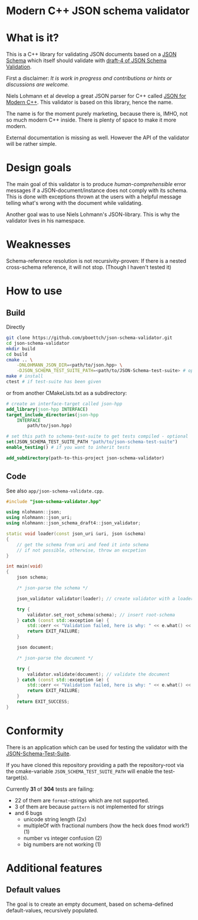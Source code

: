 # Modern C++ JSON schema validator

# What is it?

This is a C++ library for validating JSON documents based on a
[JSON Schema](http://json-schema.org/) which itself should validate with
[draft-4 of JSON Schema Validation](http://json-schema.org/schema).

First a disclaimer: *It is work in progress and
contributions or hints or discussions are welcome.*

Niels Lohmann et al develop a great JSON parser for C++ called [JSON for Modern
C++](https://github.com/nlohmann/json). This validator is based on this
library, hence the name.

The name is for the moment purely marketing, because there is, IMHO, not so much
modern C++ inside. There is plenty of space to make it more modern.

External documentation is missing as well. However the API of the validator
will be rather simple.

# Design goals

The main goal of this validator is to produce *human-comprehensible* error
messages if a JSON-document/instance does not comply with its schema. This is
done with exceptions thrown at the users with a helpful message telling what's
wrong with the document while validating.

Another goal was to use Niels Lohmann's JSON-library. This is why the validator
lives in his namespace.

# Weaknesses

Schema-reference resolution is not recursivity-proven: If there is a nested
cross-schema reference, it will not stop.  (Though I haven't tested it)

# How to use

## Build

Directly

```Bash
git clone https://github.com/pboettch/json-schema-validator.git
cd json-schema-validator
mkdir build
cd build
cmake .. \
    -DNLOHMANN_JSON_DIR=<path/to/json.hpp> \
    -DJSON_SCHEMA_TEST_SUITE_PATH=<path/to/JSON-Schema-test-suite> # optional
make # install
ctest # if test-suite has been given
```
or from another CMakeLists.txt as a subdirectory:

```CMake
# create an interface-target called json-hpp
add_library(json-hpp INTERFACE)
target_include_directories(json-hpp
    INTERFACE
        path/to/json.hpp)

# set this path to schema-test-suite to get tests compiled - optional
set(JSON_SCHEMA_TEST_SUITE_PATH "path/to/json-schema-test-suite")
enable_testing() # if you want to inherit tests

add_subdirectory(path-to-this-project json-schema-validator)
```

## Code

See also `app/json-schema-validate.cpp`.

```C++
#include "json-schema-validator.hpp"

using nlohmann::json;
using nlohmann::json_uri;
using nlohmann::json_schema_draft4::json_validator;

static void loader(const json_uri &uri, json &schema)
{
    // get the schema from uri and feed it into schema
    // if not possible, otherwise, throw an excpetion
}

int main(void)
{
    json schema;

    /* json-parse the schema */

    json_validator validator(loader); // create validator with a loader-callback

    try {
        validator.set_root_schema(schema); // insert root-schema
    } catch (const std::exception &e) {
        std::cerr << "Validation failed, here is why: " << e.what() << "\n";
        return EXIT_FAILURE;
    }

    json document;

    /* json-parse the document */

    try {
        validator.validate(document); // validate the document
    } catch (const std::exception &e) {
        std::cerr << "Validation failed, here is why: " << e.what() << "\n";
        return EXIT_FAILURE;
    }
    return EXIT_SUCCESS;
}
```

# Conformity

There is an application which can be used for testing the validator with the
[JSON-Schema-Test-Suite](https://github.com/json-schema-org/JSON-Schema-Test-Suite).

If you have cloned this repository providing a path the repository-root via the
cmake-variable `JSON_SCHEMA_TEST_SUITE_PATH` will enable the test-target(s).

Currently **31** of **304** tests are failing:

- 22 of them are `format`-strings which are not supported.
- 3 of them are because `pattern` is not implemented for strings
- and 6 bugs
  - unicode string length (2x)
  - multipleOf with fractional numbers (how the heck does fmod work?) (1)
  - number vs integer confusion (2)
  - big numbers are not working (1)

# Additional features

## Default values

The goal is to create an empty document, based on schema-defined
default-values, recursively populated.

